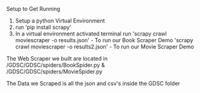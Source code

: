 Setup to Get Running
1. Setup a python Virtual Environment
2. run 'pip install scrapy'
3. In a virtual environment activated terminal run
   'scrapy crawl moviescraper -o results.json' - To run our Book Scraper Demo 
   'scrapy crawl moviescraper -o results2.json' - To run our Movie Scraper Demo

The Web Scraper we built are located in
/GDSC/GDSC/spiders/BookSpider.py & /GDSC/GDSC/spiders/MovieSpider.py

The Data we Scraped is all the json and csv's inside the GDSC folder
